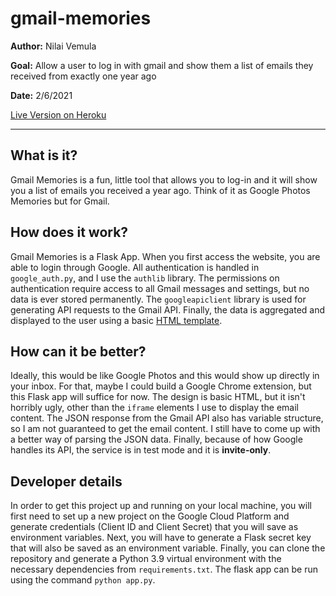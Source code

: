# gmail-memories

**Author:** Nilai Vemula

**Goal:** Allow a user to log in with gmail and show them a list of emails they received from exactly one year ago

**Date:** 2/6/2021

[Live Version on Heroku](https://gmail-memories.herokuapp.com/)

<hr>

## What is it?

Gmail Memories is a fun, little tool that allows you to log-in and it will show you a list of emails you received a year ago. Think of it as Google Photos Memories but for Gmail.

## How does it work?

Gmail Memories is a Flask App. When you first access the website, you are able to login through Google. All authentication is handled in `google_auth.py`, and I use the `authlib` library. The permissions on authentication require access to all Gmail messages and settings, but no data is ever stored permanently. The `googleapiclient` library is used for generating API requests to the Gmail API. Finally, the data is aggregated and displayed to the user using a basic [HTML template](templates/emails.html).

## How can it be better?

Ideally, this would be like Google Photos and this would show up directly in your inbox. For that, maybe I could build a Google Chrome extension, but this Flask app will suffice for now. The design is basic HTML, but it isn't horribly ugly, other than the `iframe` elements I use to display the email content. The JSON response from the Gmail API also has variable structure, so I am not guaranteed to get the email content. I still have to come up with a better way of parsing the JSON data. Finally, because of how Google handles its API, the service is in test mode and it is **invite-only**.

## Developer details

In order to get this project up and running on your local machine, you will first need to set up a new project on the Google Cloud Platform and generate credentials (Client ID and Client Secret) that you will save as environment variables. Next, you will have to generate a Flask secret key that will also be saved as an environment variable. Finally, you can clone the repository and generate a Python 3.9 virtual environment with the necessary dependencies from `requirements.txt`. The flask app can be run using the command `python app.py`.
